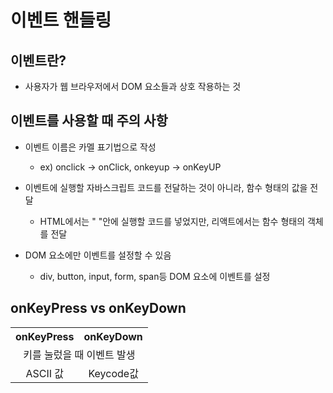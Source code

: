 # 이벤트 핸들링

## 이벤트란?
* 사용자가 웹 브라우저에서 DOM 요소들과 상호 작용하는 것

## 이벤트를 사용할 때 주의 사항
* 이벤트 이름은 카멜 표기법으로 작성
    - ex) onclick -> onClick, onkeyup -> onKeyUP

* 이벤트에 실행할 자바스크립트 코드를 전달하는 것이 아니라, 함수 형태의 값을 전달
    - HTML에서는 " "안에 실행할 코드를 넣었지만, 리액트에서는 함수 형태의 객체를 전달

* DOM 요소에만 이벤트를 설정할 수 있음
    - div, button, input, form, span등 DOM 요소에 이벤트를 설정

## onKeyPress vs onKeyDown
<table style="text-align: center;">
    <tr>
        <th>onKeyPress</th><th>onKeyDown</th>
    </tr>
    <tr>
        <td colspan="2">키를 눌렀을 때 이벤트 발생</td>
    <tr>
    <tr>
        <td>ASCII 값</td>
        <td>Keycode값</td>
    <tr>
</table>